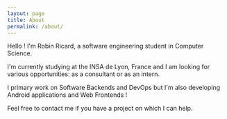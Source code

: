 ```yaml
---
layout: page
title: About
permalink: /about/
---
```


Hello ! I'm Robin Ricard, a software engineering student in Computer Science.

I'm currently studying at the INSA de Lyon, France and I am looking for various opportunities: as a consultant or as an intern.

I primary work on Software Backends and DevOps but I'm also developing Android applications and Web Frontends !

Feel free to contact me if you have a project on which I can help.
